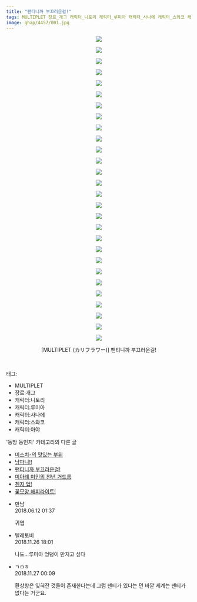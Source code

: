 ```yaml
---
title: "팬티니까 부끄러운걸!"
tags: MULTIPLET 장르_개그 캐릭터_니토리 캐릭터_루미아 캐릭터_사나에 캐릭터_스와코 캐릭터_아야 カリフラワー 동방_동인지
image: ghap/4457/001.jpg
---
```

<div class="article">
<p style="text-align: center; clear: none; float: none;"><img src="{{ site.nasurl }}/ghap/4457/001.jpg"/></p>
<p style="text-align: center; clear: none; float: none;"><img src="{{ site.nasurl }}/ghap/4457/002.jpg"/></p>
<p style="text-align: center; clear: none; float: none;"><img src="{{ site.nasurl }}/ghap/4457/003.jpg"/></p>
<p style="text-align: center; clear: none; float: none;"><img src="{{ site.nasurl }}/ghap/4457/004.jpg"/></p>
<p style="text-align: center; clear: none; float: none;"><img src="{{ site.nasurl }}/ghap/4457/005.jpg"/></p>
<p style="text-align: center; clear: none; float: none;"><img src="{{ site.nasurl }}/ghap/4457/006.jpg"/></p>
<p style="text-align: center; clear: none; float: none;"><img src="{{ site.nasurl }}/ghap/4457/007.jpg"/></p>
<p style="text-align: center; clear: none; float: none;"><img src="{{ site.nasurl }}/ghap/4457/008.jpg"/></p>
<p style="text-align: center; clear: none; float: none;"><img src="{{ site.nasurl }}/ghap/4457/009.jpg"/></p>
<p style="text-align: center; clear: none; float: none;"><img src="{{ site.nasurl }}/ghap/4457/010.jpg"/></p>
<p style="text-align: center; clear: none; float: none;"><img src="{{ site.nasurl }}/ghap/4457/011.jpg"/></p>
<p style="text-align: center; clear: none; float: none;"><img src="{{ site.nasurl }}/ghap/4457/012.jpg"/></p>
<p style="text-align: center; clear: none; float: none;"><img src="{{ site.nasurl }}/ghap/4457/013.jpg"/></p>
<p style="text-align: center; clear: none; float: none;"><img src="{{ site.nasurl }}/ghap/4457/014.jpg"/></p>
<p style="text-align: center; clear: none; float: none;"><img src="{{ site.nasurl }}/ghap/4457/015.jpg"/></p>
<p style="text-align: center; clear: none; float: none;"><img src="{{ site.nasurl }}/ghap/4457/016.jpg"/></p>
<p style="text-align: center; clear: none; float: none;"><img src="{{ site.nasurl }}/ghap/4457/017.jpg"/></p>
<p style="text-align: center; clear: none; float: none;"><img src="{{ site.nasurl }}/ghap/4457/018.jpg"/></p>
<p style="text-align: center; clear: none; float: none;"><img src="{{ site.nasurl }}/ghap/4457/019.jpg"/></p>
<p style="text-align: center; clear: none; float: none;"><img src="{{ site.nasurl }}/ghap/4457/020.jpg"/></p>
<p style="text-align: center; clear: none; float: none;"><img src="{{ site.nasurl }}/ghap/4457/021.jpg"/></p>
<p style="text-align: center; clear: none; float: none;"><img src="{{ site.nasurl }}/ghap/4457/022.jpg"/></p>
<p style="text-align: center; clear: none; float: none;"><img src="{{ site.nasurl }}/ghap/4457/023.jpg"/></p>
<p style="text-align: center; clear: none; float: none;"><img src="{{ site.nasurl }}/ghap/4457/024.jpg"/></p>
<p style="text-align: center; clear: none; float: none;"><img src="{{ site.nasurl }}/ghap/4457/025.jpg"/></p>
<p style="text-align: center; clear: none; float: none;"><img src="{{ site.nasurl }}/ghap/4457/026.jpg"/></p>
<p style="text-align: center; clear: none; float: none;"><img src="{{ site.nasurl }}/ghap/4457/027.jpg"/></p>
<p style="text-align: center; clear: none; float: none;"><img src="{{ site.nasurl }}/ghap/4457/028.jpg"/></p>
<p style="text-align: center; clear: none; float: none;">[MULTIPLET (カリフラワー)] 팬티니까 부끄러운걸!</p>
<p><br/></p>
</div><div class="tagTrail">
<p>태그: </p>
<ul>
<li>MULTIPLET</li>
<li>장르:개그</li>
<li>캐릭터:니토리</li>
<li>캐릭터:루미아</li>
<li>캐릭터:사나에</li>
<li>캐릭터:스와코</li>
<li>캐릭터:아야</li>
</ul>
</div><div class="another">
<p>'동방 동인지' 카테고리의 다른 글</p>
<ul>
<li><a href="/2018-06-11-ghap_4459">미스치-의 맛있는 부위</a></li>
<li><a href="/2018-06-11-ghap_4458">냥파니!!</a></li>
<li><a href="/2018-06-11-ghap_4457">팬티니까 부끄러운걸!</a></li>
<li><a href="/2018-06-11-ghap_4456">미아례 미인의 천년 거드름</a></li>
<li><a href="/2018-06-11-ghap_4455">첸지 업!</a></li>
<li><a href="/2018-06-11-ghap_4454">꽃모양 해피라이트!</a></li>
</ul>
</div><div class="cb_module cb_fluid">
<div class="cb_wrt cb_profile">
<div class="comment">
<ul>
<li class="cb_thumb_off" id="comment15269528">
<div class="cb_comment_area">
<div class="cb_info_area">
<div class="cb_section">
<span class="cb_nick_name">만남</span>
</div>
<div class="cb_section">
<span class="cb_date">2018.06.12 01:37 </span>
</div>
</div>
<div class="cb_dsc_comment">
<p class="cb_dsc">
											귀엽
										</p>
</div>
</div></li>
<li class="cb_thumb_off" id="comment15378799">
<div class="cb_comment_area">
<div class="cb_info_area">
<div class="cb_section">
<span class="cb_nick_name">텔레토비</span>
</div>
<div class="cb_section">
<span class="cb_date">2018.11.26 18:01 </span>
</div>
</div>
<div class="cb_dsc_comment">
<p class="cb_dsc">
											나도...루미아 엉덩이 만지고 싶다
										</p>
</div>
</div></li>
<li class="cb_thumb_off" id="comment15378932">
<div class="cb_comment_area">
<div class="cb_info_area">
<div class="cb_section">
<span class="cb_nick_name">ㄱㅁㅎ</span>
</div>
<div class="cb_section">
<span class="cb_date">2018.11.27 00:09 </span>
</div>
</div>
<div class="cb_dsc_comment">
<p class="cb_dsc">
											환상향은 잊혀잔 것들이 존재한다는데 그럼 팬티가 있다는 던 바깥 세계는 팬티가 없다는 거군요.
										</p>
</div>
</div></li>
</ul>
</div>
</div><!-- commentList close -->
</div>